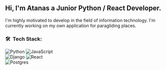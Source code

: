 <h2>Hi, I'm Atanas a Junior Python / React Developer.</h2>
I'm highly motivated to develop in the field of information technology.
I'm currently working on my own application for paragliding places.

<h3> 🛠 &nbsp;Tech Stack:</h3>

  ![Python](https://img.shields.io/badge/-Python-333333?style=flat&logo=python&logoColor=0066ff)
  ![JavaScript](https://img.shields.io/badge/-JavaScript-333333?style=flat&logo=JavaScript&logoColor=FFD700)
  </br>
  ![Django](https://img.shields.io/badge/-Django-333333?style=flat&logo=Django&logoColor=1a751a)
  ![React](https://img.shields.io/badge/-React-333333?style=flat&logo=React&logoColor=00ffff)
  </br>
  ![Postgres](https://img.shields.io/badge/-Postgres-333333?style=flat&logo=Postgres&logoColor=00ffff)
